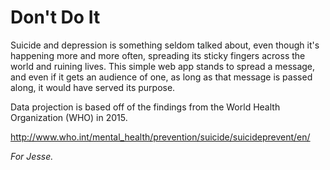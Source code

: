 # Don't Do It
Suicide and depression is something seldom talked about, even though it's happening more and more often, spreading its sticky fingers across the world and ruining lives. This simple web app stands to spread a message, and even if it gets an audience of one, as long as that message is passed along, it would have served its purpose.

Data projection is based off of the findings from the World Health Organization (WHO) in 2015.

http://www.who.int/mental_health/prevention/suicide/suicideprevent/en/

*For Jesse.*
